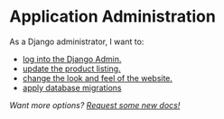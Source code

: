 # Application Administration

As a Django administrator, I want to: 

 * [log into the Django Admin.](login-django-admin.md)
 * [update the product listing.](update-product-listing.md)
 * [change the look and feel of the website.](update-site-config.md)
 * [apply database migrations](apply-migrations.md)


*Want more options? [Request some new docs!](https://github.com/GoogleCloudPlatform/learnchef/issues/new/choose)*